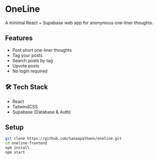 # OneLine

A minimal React + Supabase web app for anonymous one-liner thoughts.

## Features

- Post short one-liner thoughts
- Tag your posts
- Search posts by tag
- Upvote posts
- No login required

## 🛠 Tech Stack

- React
- TailwindCSS
- Supabase (Database & Auth)

## Setup

```bash
git clone https://github.com/Sanaapathann/oneline.git
cd oneline-frontend
npm install
npm start
